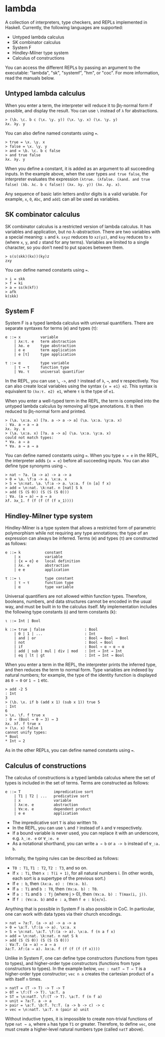 # lambda
A collection of interpreters, type checkers, and REPLs implemented in Haskell. Currently, the following languages are supported:

* Untyped lambda calculus
* SK combinator calculus
* System F
* Hindley-Milner type system
* Calculus of constructions

You can access the different REPLs by passing an argument to the executable: "lambda", "sk", "systemf", "hm", or "coc". For more information, read the manuals below.

## Untyped lambda calculus
When you enter a term, the interpreter will reduce it to βη-normal form if possible, and display the result. You can use  `\` instead of `λ` for abstractions.

```
> (\b. \c. b c (\x. \y. y)) (\x. \y. x) (\x. \y. y)
λx. λy. y
```

You can also define named constants using `=`.

```
> true = \x. \y. x
> false = \x. \y. y
> and = \b. \c. b c false
> and true false
λx. λy. y
```

When you define a constant, it is added as an argument to all succeeding inputs. In the example above, when the user types `and true false`, the interpreter evaluates the expression `(λtrue. (λfalse. (λand. and true false) (λb. λc. b c false)) (λx. λy. y)) (λx. λy. x)`.

Any sequence of basic latin letters and/or digits is a valid variable. For example, `x`, `0`, `Abc`, and `add1` can all be used as variables.

## SK combinator calculus
SK combinator calculus is a restricted version of lambda calculus. It has variables and application, but no λ-abstraction. There are two variables with a special meaning: `s` and `k`. `sxyz` reduces to `xz(yz)`, and `kxy` reduces to `x` (where `x`, `y`, and `z` stand for any terms). Variables are limited to a single character, so you don't need to put spaces between them.

```
> s(s(skk)(kx))(ky)z
zxy
```

You can define named constants using `=`.

```
> i = skk
> f = ki
> a = ss(k(kf))
> afk
k(skk)
```

## System F
System F is a typed lambda calculus with universal quantifiers. There are separate syntaxes for terms (e) and types (τ):

```
e ::= x         variable
    | λx:τ. e   term abstraction
    | λα. e     type abstraction
    | e e       term application
    | e [τ]     type application

τ ::= α         type variable
    | τ → τ     function type
    | ∀α. τ     universal quantifier
```

In the REPL, you can use `\`, `->`, and `?` instead of `λ`, `→`, and `∀` respectively. You can also create local variables using the syntax `{x = e1} e2`. This syntax is equivalent to `(λx:τ. e2) e1`, where `τ` is the type of `e1`.

When you enter a well-typed term in the REPL, the term is compiled into the untyped lambda calculus by removing all type annotations. It is then reduced to βη-normal form and printed.

```
> (\a. \x:a. x) [?a. a -> a -> a] (\a. \x:a. \y:a. x)
: ∀a. a → a → a
λx. λy. x
> (\a. \x:a. x) [?a. a -> a] (\a. \x:a. \y:a. x)
could not match types:
* ∀a. a → a
* ∀a. a → a → a
```

You can define named constants using `=`. When you type `x = e` in the REPL, the interpreter adds `{x = e}` before all succeeding inputs. You can also define type synonyms using `~`.

```
> nat ~ ?a. (a -> a) -> a -> a
> 0 = \a. \f:a -> a. \x:a. x
> S = \n:nat. \a. \f:a -> a. \x:a. f (n [a] f x)
> add = \n:nat. \k:nat. n [nat] S k
> add (S (S 0)) (S (S (S 0)))
: ∀a. (a → a) → a → a
λf. λx_1. f (f (f (f (f x_1))))
```

## Hindley-Milner type system
Hindley-Milner is a type system that allows a restricted form of parametric polymorphism while not requiring any type annotations; the type of an expression can always be inferred. Terms (e) and types (τ) are constructed as follows:

```
e ::= k           constant
    | x           variable
    | {x = e} e   local definition
    | λx. e       abstraction
    | e e         application

τ ::= ι           type constant
    | τ → τ       function type
    | α           type variable
```

Universal quantifiers are not allowed within function types. Therefore, booleans, numbers, and data structures cannot be encoded in the usual way, and must be built in to the calculus itself. My implementation includes the following type constants (ι) and term constants (k):

```
ι ::= Int | Bool

k ::= true | false                  : Bool
    | 0 | 1 | ...                   : Int
    | and | or                      : Bool → Bool → Bool
    | not                           : Bool → Bool
    | if                            : Bool → α → α → α
    | add | sub | mul | div | mod   : Int → Int → Int
    | eq | lt | gt                  : Int → Int → Bool
```

When you enter a term in the REPL, the interpreter prints the inferred type, and then reduces the term to normal form. Type variables are indexed by natural numbers; for example, the type of the identity function is displayed as `0 → 0` or `1 → 1` etc.

```
> add -2 5
: Int
3
> (\b. \x. if b (add x 1) (sub x 1)) true 5
: Int
6
> \x. \f. f true x
: 0 → (Bool → 0 → 3) → 3
λx. λf. f true x
> (\x. x) false 1
cannot unify types:
* Bool
* Int → 2
```

As in the other REPLs, you can define named constants using `=`.

## Calculus of constructions
The calculus of constructions is a typed lambda calculus where the set of types is included in the set of terms. Terms are constructed as follows:

```
e ::= T               impredicative sort
    | T1 | T2 | ...   predicative sort
    | x               variable
    | λx:e. e         abstraction
    | ∀x:e. e         dependent product
    | e e             application
```

* The impredicative sort `T` is also written `T0`.
* In the REPL, you can use `\` and `?` instead of `λ` and `∀` respectively.
* If a bound variable is never used, you can replace it with an underscore, e.g. `λ_:e. e` or `∀_:e. e`
* As a notational shorthand, you can write `a → b` or `a -> b` instead of `∀_:a. b`.

Informally, the typing rules can be described as follows:
* `T0 : T1`, `T1 : T2`, `T2 : T3`, and so on.
* If `x : Ti`, then `x : T(i + 1)`, for all natural numbers i. (In other words, each sort is a supertype of the previous sort.)
* If `e : b`, then `(λx:a. e) : (∀x:a. b)`.
* If `a : Ti` and `b : T0`, then `(∀x:a. b) : T0`.
* If `a : Ti` and `b : Tj` (where j > 0), then `(∀x:a. b) : T(max(i, j))`.
* If `f : (∀x:a. b)` and `e : a`, then `f e : b[e/x]`.

Anything that is possible in System F is also possible in CoC. In particular, one can work with data types via their church encodings.

```
> nat = ?a:T. (a -> a) -> a -> a
> 0 = \a:T. \f:(a -> a). \x:a. x
> S = \n:nat. \a:T. \f:(a -> a). \x:a. f (n a f x)
> add = \n:nat. \k:nat. n nat S k
> add (S (S 0)) (S (S (S 0)))
: ∀a:T. (a → a) → a → a
λa:T. λf:(a → a). λx:a. f (f (f (f (f x))))
```

Unlike in System F, one can define type constructors (functions from types to types), and higher-order type constructors (functions from type constructors to types). In the example below, `vec : natT → T → T` is a higher-order type constructor; `vec n a` creates the cartesian product of `a` with itself `n` times.

```
> natT = (T -> T) -> T -> T
> 0T = \f:(T -> T). \a:T. a
> ST = \n:natT. \f:(T -> T). \a:T. f (n f a)
> unit = ?a:T. a -> a
> pair = \a:T. \b:T. ?c:T. (a -> b -> c) -> c
> vec = \n:natT. \a:T. n (pair a) unit
```

Without inductive types, it is impossible to create non-trivial functions of type `nat → a`, where `a` has type `T1` or greater. Therefore, to define `vec`, one must create a higher-level natural numbers type (called `natT` above).

